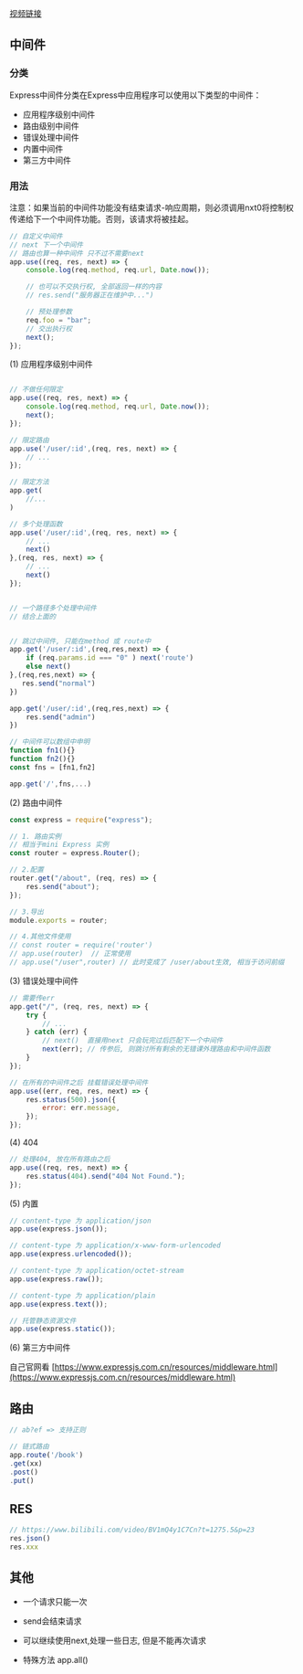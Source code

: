 [视频链接](https://www.bilibili.com/video/BV1mQ4y1C7Cn/)

## 中间件

### 分类

Express中间件分类在Express中应用程序可以使用以下类型的中间件：

- 应用程序级别中间件
- 路由级别中间件
- 错误处理中间件
- 内置中间件
- 第三方中间件

### 用法

注意：如果当前的中间件功能没有结束请求-响应周期，则必须调用nxt0将控制权传递给下一个中间件功能。否则，该请求将被挂起。

```javascript
// 自定义中间件
// next 下一个中间件
// 路由也算一种中间件 只不过不需要next
app.use((req, res, next) => {
    console.log(req.method, req.url, Date.now());

    // 也可以不交执行权, 全部返回一样的内容
    // res.send("服务器正在维护中...")

    // 预处理参数
    req.foo = "bar";
    // 交出执行权
    next();
});
```

(1) 应用程序级别中间件

```javascript

// 不做任何限定
app.use((req, res, next) => {
    console.log(req.method, req.url, Date.now());
    next();
});

// 限定路由
app.use('/user/:id',(req, res, next) => {
    // ...
});

// 限定方法
app.get(
    //...
)

// 多个处理函数
app.use('/user/:id',(req, res, next) => {
    // ...
    next()
},(req, res, next) => {
    // ...
    next()
});


// 一个路径多个处理中间件
// 结合上面的


// 跳过中间件, 只能在method 或 route中
app.get('/user/:id',(req,res,next) => {
    if (req.params.id === "0" ) next('route')
    else next()
},(req,res,next) => {
   res.send("normal")
})

app.get('/user/:id',(req,res,next) => {
    res.send("admin")
})

// 中间件可以数组中申明
function fn1(){}
function fn2(){}
const fns = [fn1,fn2]

app.get('/',fns,...)
```

(2) 路由中间件

```javascript
const express = require("express");

// 1. 路由实例
// 相当于mini Express 实例
const router = express.Router();

// 2.配置
router.get("/about", (req, res) => {
    res.send("about");
});

// 3.导出
module.exports = router;

// 4.其他文件使用
// const router = require('router')
// app.use(router)  // 正常使用
// app.use("/user",router) // 此时变成了 /user/about生效, 相当于访问前缀
```

(3) 错误处理中间件

```javascript
// 需要传err
app.get("/", (req, res, next) => {
    try {
        // ...
    } catch (err) {
        // next()  直接用next 只会玩完过后匹配下一个中间件 
        next(err); // 传参后, 则跳讨所有剩余的无错课外理路由和中间件函数
    }
});

// 在所有的中间件之后 挂载错误处理中间件
app.use((err, req, res, next) => {
    res.status(500).json({
        error: err.message,
    });
});
```

(4) 404

```javascript
// 处理404, 放在所有路由之后
app.use((req, res, next) => {
    res.status(404).send("404 Not Found.");
});
```

(5) 内置

```javascript
// content-type 为 application/json
app.use(express.json());

// content-type 为 application/x-www-form-urlencoded
app.use(express.urlencoded());

// content-type 为 application/octet-stream
app.use(express.raw());

// content-type 为 application/plain
app.use(express.text());

// 托管静态资源文件
app.use(express.static());
```

(6) 第三方中间件

自己官网看 [https://www.expressjs.com.cn/resources/middleware.html](https://www.expressjs.com.cn/resources/middleware.html)

## 路由

```javascript
// ab?ef => 支持正则

// 链式路由
app.route('/book')
.get(xx)
.post()
.put()

```

## RES

```javascript
// https://www.bilibili.com/video/BV1mQ4y1C7Cn?t=1275.5&p=23
res.json()
res.xxx
```

## 其他

- 一个请求只能一次
- send会结束请求
- 可以继续使用next,处理一些日志, 但是不能再次请求

- 特殊方法 app.all()
